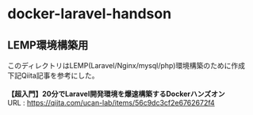 # docker-laravel-handson

## LEMP環境構築用
このディレクトリはLEMP(Laravel/Nginx/mysql/php)環境構築のために作成</br>
下記Qiita記事を参考にした。</br>
</br>
**【超入門】20分でLaravel開発環境を爆速構築するDockerハンズオン**</br>
URL : https://qiita.com/ucan-lab/items/56c9dc3cf2e6762672f4</br>
